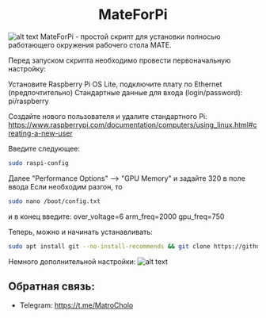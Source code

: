 <h1 align="center">MateForPi</h1>

![alt text](https://github.com/MatroCholo/mateforpi/blob/main/screenshot1.png)
MateForPi - простой скрипт для установки полносью работающего окружения рабочего стола MATE.

Перед запуском скрипта необходимо провести первоначальную настройку:

Установите Raspberry Pi OS Lite, подключите плату по Ethernet (предпочтительно)
Стандартные данные для входа (login/password): pi/raspberry

Создайте нового пользователя и удалите стандартного Pi: 
https://www.raspberrypi.com/documentation/computers/using_linux.html#creating-a-new-user

Введите следующее:
```sh
sudo raspi-config
```
Далее "Performance Options" --> "GPU Memory" и задайте 320 в поле ввода
Если необходим разгон, то
```sh
sudo nano /boot/config.txt
```
и в конец введите:
over_voltage=6
arm_freq=2000
gpu_freq=750

Теперь, можно и начинать устанавливать:
```sh
sudo apt install git --no-install-recommends && git clone https://github.com/MatroCholo/mateforpi/ && cd mateforpi && sudo chmod +x mateforpi && sudo mateforpi
```

Немного дополнительной настройки:
![alt text](https://github.com/MatroCholo/mateforpi/blob/main/screenshot2.png)

## Обратная связь:
- Telegram: https://t.me/MatroCholo
